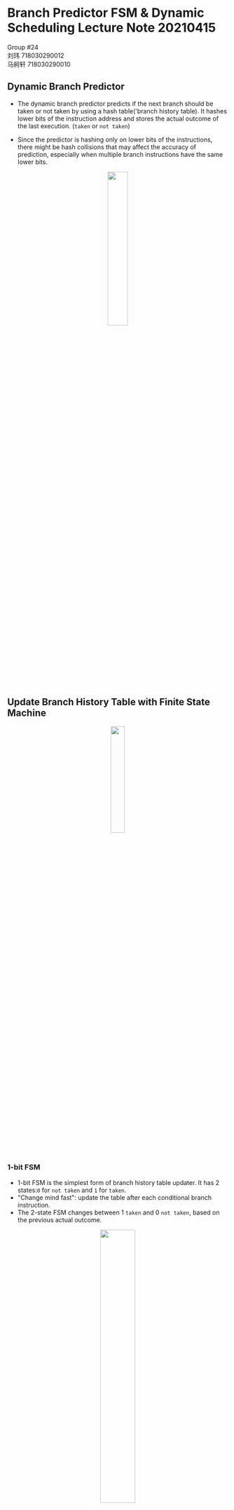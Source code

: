 
# Branch Predictor FSM & Dynamic Scheduling Lecture Note 20210415

Group #24  
刘玮    718030290012  
马舸轩  718030290010

## Dynamic Branch Predictor

- The dynamic branch predictor predicts if the next branch should be taken or not taken by using a hash table('branch history table). It hashes lower bits of the instruction address and stores the actual outcome of the last execution. (`taken` or `not taken`)

- Since the predictor is hashing only on lower bits of the instructions, there might be hash collisions that may affect the accuracy of prediction, especially when multiple branch instructions have the same lower bits.

<p align="center"><img src=P26.jpg align="center" width=30% /></p>


## Update Branch History Table with Finite State Machine

<p align="center"><img src=P27.jpg align="center" width=25% /></p>


### 1-bit FSM

- 1-bit FSM is the simplest form of branch history table updater. It has 2 states:`0` for `not taken` and `1` for `taken`.
- "Change mind fast": update the table after each conditional branch instruction.
- The 2-state FSM changes between 1 `taken` and 0 `not taken`, based on the previous actual outcome.

<p align="center"><img src=P28.jpg align="center" width=40% /></p>

```
for (i=0; i<5; i++) {...}

addi r10, r0,  5
addi r1,  r0,  0
L1:
... ...
addi r1,  r1,  1
bne  r1,  r10, L1
```

If we execute the `for` loop twice, the prediction accuracy would be 60%. **Finding: the larger the times of the loop are, the higher the accuracy is.**


<p align="center"><img src=P29.jpg align="center" width=50% /></p>



**2-bit FSM**

- 2-bit FSM has an extra bit to indicate the strongness of the prediction. The higher bit is used to indicate the direction of the prediction (`1` for `taken`, and `0` for `not taken`).

2-bit FSM has 4 states:

- Strongly Taken: `11`

- Weakly Taken: `10`

- Weakly Not Taken: `01`

- Strongly Not Taken: `00`

A larger number indicates a greater possibility that the branch will be taken.

<p align="center"><img src=P30.jpg align="center" width=40% /></p>

Unlike 1-bit FSM, 2-bit FSM does not **change its "mind" fastly**. For example, we need 2 consecutive `not taken` to change the prediction from `strongly taken` to `weakly not taken`.

```
for (i=0; i<5; i++) {...}

addi r10, r0,  5
addi r1,  r0,  0
L1:
... ...
addi r1,  r1,  1
bne  r1,  r10, L1
```



When we execute the same `for` loop twice, the accuracy will be 70%, which is better than 1-bit FSM.

<p align="center"><img src=P31.jpg  width=50% /></p>


## Dynamic Scheduling

### Motivation

```
DIV.D F4,  F0, F2
ADD.D F10, F4, F8
SUB.D F12, F6, F14
```

`ADD.D` will be stalled due to RAW hazard at `F4`, and the `SUB.D` operation will also be stalled, even though it does not depend on previous instructions, so why cannot we finishSUB.Dbefore ADD.D.

-> We can execute instructions out of order to get more parallelism. But the correctness of execution should be guaranteed.

Dynamic scheduling is the technique that rearranges the order of instructions to reduce stalls while maintaining data flow.

### Advantages

- Compiler doesn't need to have knowledge of microarchitecture.

- Handles cases where dependencies are unknown at compile time.

### Disadvantages

- It may make the hardware more complex.
- Exceptions will be more complicated.


### Key Concepts
- In order issue, out of order execution

    - Instructions issued in program order, as the traditional approach

    - But start execution as soon as the data operands are available.

Approaches:

- Scoreboard Approach
- Tomasulo's Approach

### Scoreboard Approach

Maintain correctness by keeping tracks of dependencies between issued instructions.

In order to achieve parallelism, there should be multiple instructions in execution. This can be done by using multiple execution unit or using pipelined execution unit.

- ID stages are dividedinto 2 parts:

    1. Issue - decode instructions and check if there is any structural hazard.

    2. Read operands - wait until all data hazards are resolved,and then read operands

- Instructions are executed when it does not depend on previous instructions and there's no hazard.

- Instructions are issued in program order but are executed and completed out-of-order.

- There is no data forwarding.

- Currently, interruptions and exceptions are not precise.

- May have WAR and WAW hazards.

#### Solution for WAR

- When detecting hazard, it will wait for the former instruction finishing reading the "old value" of the register, then it will update the register value getting from the latter instructoin.

- Only read registers during read operand stage (ID part 2).

#### Solution for WAW

- Detect hazards and stall issuing instruction until other instructions complete.


#### Stages of Scoreboard Control

1. Issue (ID1)

    - Issue instructions in order so that it can check if there is any hazards.

    - Don't issue instruction if 
        - there is any structural hazard, or

        - the instruction depends on other issued but not finished instructions

2. Read (ID2)

    - Wait until all real dependencies are resolved, so there is no RAW hazard.

    - No data forwarding.

3. Execute (EX)

    - Instruction will be executed when all operands are available. Scoreboard will be notified when the instruction is completed.

4. Write Result (WB)

    - Stall untilthere is no read to the target operand. (Resolve WAR)



#### Limitations

- Cannot forward data
- Limit to basic block instructions
- Limited number of functional units
- Don't issue on structural hazard
- It will wait for WAR hazard
 

